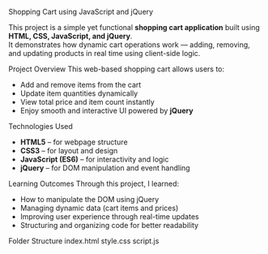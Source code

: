  Shopping Cart using JavaScript and jQuery

This project is a simple yet functional **shopping cart application** built using **HTML, CSS, JavaScript, and jQuery**.  
It demonstrates how dynamic cart operations work — adding, removing, and updating products in real time using client-side logic.

 Project Overview
This web-based shopping cart allows users to:
- Add and remove items from the cart
- Update item quantities dynamically
- View total price and item count instantly
- Enjoy smooth and interactive UI powered by **jQuery**

 Technologies Used
- **HTML5** – for webpage structure  
- **CSS3** – for layout and design  
- **JavaScript (ES6)** – for interactivity and logic  
- **jQuery** – for DOM manipulation and event handling  

 Learning Outcomes
Through this project, I learned:
- How to manipulate the DOM using jQuery  
- Managing dynamic data (cart items and prices)  
- Improving user experience through real-time updates  
- Structuring and organizing code for better readability  

 Folder Structure
index.html
style.css
script.js
